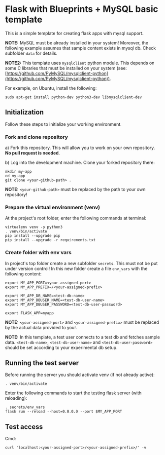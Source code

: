 # Flask with Blueprints + MySQL basic template
This is a simple template for creating flask apps with mysql support.

**NOTE:** MySQL must be already installed in your system! Moreover, the following example assumes that sample content exists in mysql db. Check subfolder `data` for details.

**NOTE2:** This template uses `mysqlclient` python module. This depends on some C libraries that must be installed on your system (see: [https://github.com/PyMySQL/mysqlclient-python](https://github.com/PyMySQL/mysqlclient-python)).

For example, on Ubuntu, install the following:

	sudo apt-get install python-dev python3-dev libmysqlclient-dev


## Initialization
Follow these steps to initialize your working environment.

### Fork and clone repository

a) Fork this repository. This will allow you to work on your own repository. **No pull request is needed**.

b) Log into the development machine. Clone your forked repository there:

	mkdir my-app
	cd my-app
	git clone <your-github-path> .

**NOTE:** `<your-github-path>` must be replaced by the path to your own repository!


### Prepare the virtual environment (venv)

 
At the project's root folder, enter the following commands at terminal:

	virtualenv venv -p python3
	. venv/bin/activate
	pip install --upgrade pip
	pip install --upgrade -r requirements.txt 

### Create folder with env vars
In project's top folder create a new subfolder `secrets`. This must not be put under version control! In this new folder create a file `env_vars` with the following content:

	export MY_APP_PORT=<your-assigned-port>
	export MY_APP_PREFIX=/<your-assigned-prefix>

	export MY_APP_DB_NAME=<test-db-name>
	export MY_APP_DBUSER_NAME=<test-db-user-name> 
	export MY_APP_DBUSER_PASSWORD=<test-db-user-password>

	export FLASK_APP=myapp

**NOTE:** `<your-assigned-port>` and `<your-assigned-prefix>` must be replaced by the actual data provided to you!.

**NOTE:** In this template, a test user connects to a test db and fetches sample data. `<test-db-name>`, `<test-db-user-name>` and `<test-db-user-password>` should be set according to your experimental db setup.

## Running the test server
Before running the server you should activate venv (if not already active):

	. venv/bin/activate

Enter the following commands to start the testing flask server (with reloading):

	. secrets/env_vars
	flask run --reload --host=0.0.0.0 --port $MY_APP_PORT

## Test access

Cmd:

	curl 'localhost:<your-assigned-port>/<your-assigned-prefix>/' -v

